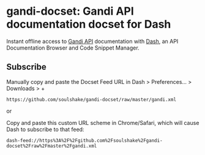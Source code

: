 gandi-docset: Gandi API documentation docset for Dash
============

Instant offline access to [Gandi API](http://doc.rpc.gandi.net/) documentation with 
[Dash](http://kapeli.com/dash "Dash – Snippet Manager, Documentation Browser"), an API Documentation Browser and Code Snippet Manager.


## Subscribe

Manually copy and paste the Docset Feed URL in Dash > Preferences... > Downloads > +

`https://github.com/soulshake/gandi-docset/raw/master/gandi.xml`

or

Copy and paste this custom URL scheme in Chrome/Safari, which will cause Dash to subscribe to that feed:

`dash-feed://https%3A%2F%2Fgithub.com%2Fsoulshake%2Fgandi-docset%2Fraw%2Fmaster%2Fgandi.xml`


